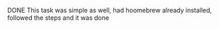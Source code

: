 DONE
This task was simple as well, had hoomebrew already installed, followed the steps and it was done
